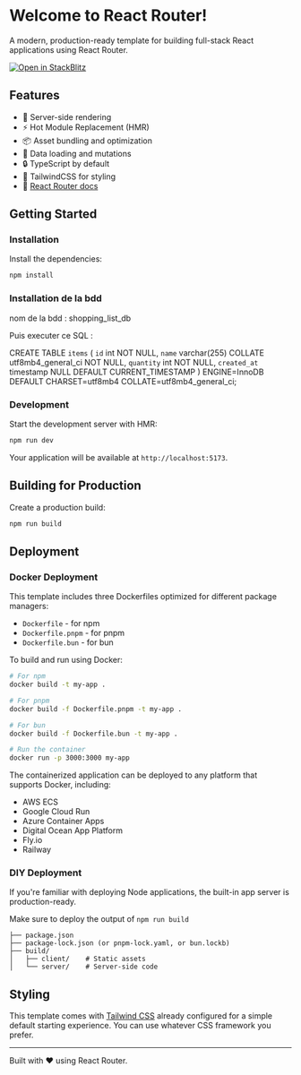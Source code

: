 # Welcome to React Router!

A modern, production-ready template for building full-stack React applications using React Router.

[![Open in StackBlitz](https://developer.stackblitz.com/img/open_in_stackblitz.svg)](https://stackblitz.com/github/remix-run/react-router-templates/tree/main/default)

## Features

- 🚀 Server-side rendering
- ⚡️ Hot Module Replacement (HMR)
- 📦 Asset bundling and optimization
- 🔄 Data loading and mutations
- 🔒 TypeScript by default
- 🎉 TailwindCSS for styling
- 📖 [React Router docs](https://reactrouter.com/)

## Getting Started

### Installation

Install the dependencies:

```bash
npm install
```
### Installation de la bdd

nom de la bdd : shopping_list_db

Puis executer ce SQL :

CREATE TABLE `items` (
  `id` int NOT NULL,
  `name` varchar(255) COLLATE utf8mb4_general_ci NOT NULL,
  `quantity` int NOT NULL,
  `created_at` timestamp NULL DEFAULT CURRENT_TIMESTAMP
) ENGINE=InnoDB DEFAULT CHARSET=utf8mb4 COLLATE=utf8mb4_general_ci;

### Development

Start the development server with HMR:

```bash
npm run dev
```

Your application will be available at `http://localhost:5173`.

## Building for Production

Create a production build:

```bash
npm run build
```

## Deployment

### Docker Deployment

This template includes three Dockerfiles optimized for different package managers:

- `Dockerfile` - for npm
- `Dockerfile.pnpm` - for pnpm
- `Dockerfile.bun` - for bun

To build and run using Docker:

```bash
# For npm
docker build -t my-app .

# For pnpm
docker build -f Dockerfile.pnpm -t my-app .

# For bun
docker build -f Dockerfile.bun -t my-app .

# Run the container
docker run -p 3000:3000 my-app
```

The containerized application can be deployed to any platform that supports Docker, including:

- AWS ECS
- Google Cloud Run
- Azure Container Apps
- Digital Ocean App Platform
- Fly.io
- Railway

### DIY Deployment

If you're familiar with deploying Node applications, the built-in app server is production-ready.

Make sure to deploy the output of `npm run build`

```
├── package.json
├── package-lock.json (or pnpm-lock.yaml, or bun.lockb)
├── build/
│   ├── client/    # Static assets
│   └── server/    # Server-side code
```

## Styling

This template comes with [Tailwind CSS](https://tailwindcss.com/) already configured for a simple default starting experience. You can use whatever CSS framework you prefer.

---

Built with ❤️ using React Router.
